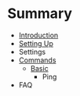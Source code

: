 # Summary

* [Introduction](README.md)
* [Setting Up](setting-up.md)
* Settings
* [Commands](commands.md)
  * [Basic](commands/basic.md)
    * Ping
* FAQ

